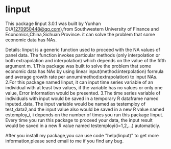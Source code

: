 # linput
This package linput 3.0.1 was built by Yunhan DU(1270950448@qq.com),from Southwestern University of Finance and Economics,China,Sichuan Province. it can solve the problem that some economic data has NAs.

Details: linput is a generic function used to proceed with the NA values of panel data. The function invokes particular methods (only interpolation or both extrapolation and interpolation) which depends on the value of the fifth argument m. 1.This package was built to solve the problem that some economic data has NAs by using linear input(method:interpolation) formula and average growth rate per annum(method:extrapolation) to input NAs. 2.For this package named linput, it can input time series variable of an individual with at least two values, if the variable has no values or only one value, Error information would be presented. 3.The time series variable of individuals with input would be saved in a temporary R dataframe named inputed_data, The input variable would be named as testemploy of test_data2,and the input value also would be saved in a new R value named estemploy_i, i depends on the number of times you run this package linput. Every time you run this package to proceed your data, the input result would be saved in a new R value named testemployi(i=1,2,...) automaticly.

After you install my package,you can use code "help(linput)" to get more information,please send email to me if you find any bug.
